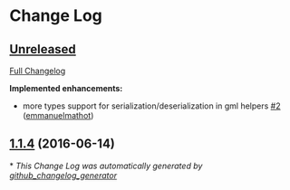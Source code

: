 # Change Log

## [Unreleased](https://github.com/Terradue/DotNetOgcOmGml/tree/HEAD)

[Full Changelog](https://github.com/Terradue/DotNetOgcOmGml/compare/1.1.4...HEAD)

**Implemented enhancements:**

- more types support for serialization/deserialization in gml helpers [\#2](https://github.com/Terradue/DotNetOgcOmGml/pull/2) ([emmanuelmathot](https://github.com/emmanuelmathot))

## [1.1.4](https://github.com/Terradue/DotNetOgcOmGml/tree/1.1.4) (2016-06-14)


\* *This Change Log was automatically generated by [github_changelog_generator](https://github.com/skywinder/Github-Changelog-Generator)*